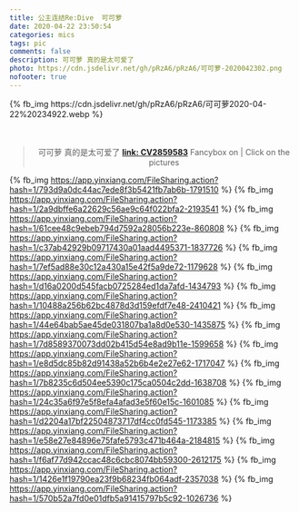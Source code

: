 ```yaml
---
title: 公主连结Re:Dive  可可萝
date: 2020-04-22 23:50:54
categories: mics
tags: pic
comments: false
description: 可可萝 真的是太可爱了
photo: https://cdn.jsdelivr.net/gh/pRzA6/pRzA6/可可萝-2020042302.png
nofooter: true
---
```

<div>{% fb_img https://cdn.jsdelivr.net/gh/pRzA6/pRzA6/可可萝2020-04-22%20234922.webp %}</div>

</br>

</br>

<div align="center">

> 可可萝 真的是太可爱了
> [**link: CV2859583**](https://www.bilibili.com/read/cv2859583/)
>  Fancybox on | Click on the pictures

</div>

{% fb_img https://app.yinxiang.com/FileSharing.action?hash=1/793d9a0dc44ac7ede8f3b5421fb7ab6b-1791510 %}
{% fb_img https://app.yinxiang.com/FileSharing.action?hash=1/2a9dbffe6a22629c56ae9c64f022bfa2-2193541 %}
{% fb_img https://app.yinxiang.com/FileSharing.action?hash=1/61cee48c9ebeb794d7592a28056b223e-860808  %}
{% fb_img https://app.yinxiang.com/FileSharing.action?hash=1/c37ab42929b09717430a01aad4495371-1837726 %}
{% fb_img https://app.yinxiang.com/FileSharing.action?hash=1/7ef5ad88e30c12a430a15e42f5a9de72-1179628 %}
{% fb_img https://app.yinxiang.com/FileSharing.action?hash=1/d16a0200d545facb0725284ed1da7afd-1434793 %}
{% fb_img https://app.yinxiang.com/FileSharing.action?hash=1/10488a256b62bc4878d3d159efdf7e48-2410421 %}
{% fb_img https://app.yinxiang.com/FileSharing.action?hash=1/44e64bab5ae45de031807ba1a8d0e530-1435875 %}
{% fb_img https://app.yinxiang.com/FileSharing.action?hash=1/7d8589370073dd02b415d54e8ad9b11e-1599658 %}
{% fb_img https://app.yinxiang.com/FileSharing.action?hash=1/e8d5dc85b82d91438a52b6b4e2e27e62-1717047 %}
{% fb_img https://app.yinxiang.com/FileSharing.action?hash=1/7b8235c6d504ee5390c175ca0504c2dd-1638708 %}
{% fb_img https://app.yinxiang.com/FileSharing.action?hash=1/24c35a6f97e5f8efa4afad3e5f60e15c-1601085 %}
{% fb_img https://app.yinxiang.com/FileSharing.action?hash=1/d2204a17bf22504873717df4cc0fd545-1173385 %}
{% fb_img https://app.yinxiang.com/FileSharing.action?hash=1/e58e27e84896e75fafe5793c471b464a-2184815 %}
{% fb_img https://app.yinxiang.com/FileSharing.action?hash=1/f6af77d942ccac48c6cbc8074bb59300-2612175 %}
{% fb_img https://app.yinxiang.com/FileSharing.action?hash=1/1426e1f19790ea23f9b68234fb064adf-2357038 %}
{% fb_img https://app.yinxiang.com/FileSharing.action?hash=1/570b52a7fd0e01dfb5a91415797b5c92-1026736 %}